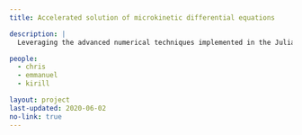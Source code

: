 ```yaml
---
title: Accelerated solution of microkinetic differential equations

description: |
  Leveraging the advanced numerical techniques implemented in the Julia programming language, we are developing customized solutions to dramatically speed up the solutions of the challenging stiff differential algebraic equations (DAE’s) that describe the interactions of chemical species on catalytic surfaces.

people:
  - chris
  - emmanuel
  - kirill

layout: project
last-updated: 2020-06-02
no-link: true
---
```

